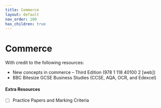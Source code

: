 ```yaml
---
title: Commerce
layout: default
nav_order: 100
has_children: true
---
```


# Commerce

With credit to the following resources:

* New concepts in commerce – Third Edition (978 1 118 40100 2 [web])
* BBC Bitesize GCSE Business Studies (CCSE, AQA, OCR, and Edexcel)

#### Extra Resources

- [ ] Practice Papers and Marking Criteria